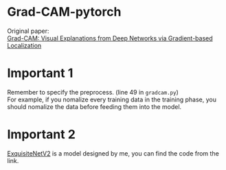 # Grad-CAM-pytorch
Original paper:  
[Grad-CAM: Visual Explanations from Deep Networks via Gradient-based Localization](https://pytorch.org/)

# Important 1
Remember to specify the preprocess. (line 49 in `gradcam.py`)  
For example, if you nomalize every training data in the training phase, you should nomalize
the data before feeding them into the model. 

# Important 2
[ExquisiteNetV2](https://github.com/shyhyawJou/ExquisiteNetV2) is a model designed by me, you can find the code from the link.
